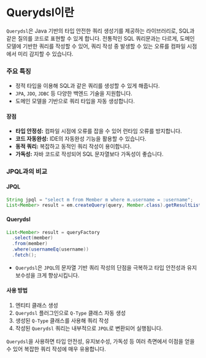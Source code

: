 # Querydsl이란

`Querydsl`은 Java 기반의 타입 안전한 쿼리 생성기를 제공하는 라이브러리로, SQL과 같은 질의를 코드로 표현할 수 있게 합니다.
전통적인 SQL 쿼리문과는 다르게, 도메인 모델에 기반한 쿼리를 작성할 수 있어, 쿼리 작성 중 발생할 수 있는 오류를 컴파일 시점에서 미리 감지할 수 있습니다.

### 주요 특징

- 정적 타입을 이용해 SQL과 같은 쿼리를 생성할 수 있게 해줍니다.
- `JPA`, `JDO`, `JDBC` 등 다양한 백엔드 기술을 지원합니다.
- 도메인 모델을 기반으로 쿼리 타입을 자동 생성합니다.

#### 장점

- **타입 안정성:** 컴파일 시점에 오류를 잡을 수 있어 런타임 오류를 방지합니다.
- **코드 자동완성:** IDE의 자동완성 기능을 활용할 수 있습니다.
- **동적 쿼리:** 복잡하고 동적인 쿼리 작성이 용이합니다.
- **가독성:** 자바 코드로 작성되어 SQL 문자열보다 가독성이 좋습니다.

### JPQL과의 비교

#### JPQL

```java
String jpql = "select m from Member m where m.username = :username";
List<Member> result = em.createQuery(query, Member.class).getResultList();
```

#### Querydsl

```java
List<Member> result = queryFactory
  .select(member)
  .from(member)
  .where(usernameEq(username))
  .fetch();
```

- `Querydsl`은 `JPQL`의 문자열 기반 쿼리 작성의 단점을 극복하고 타입 안전성과 유지보수성을 크게 향상시킵니다.

#### 사용 방법

1. 엔티티 클래스 생성
2. `Querydsl` 플러그인으로 `Q-Type` 클래스 자동 생성
3. 생성된 `Q-Type` 클래스를 사용해 쿼리 작성
4. 작성된 `Querydsl` 쿼리는 내부적으로 `JPQL`로 변환되어 실행됩니다.

`Querydsl`을 사용하면 타입 안전성, 유지보수성, 가독성 등 여러 측면에서 이점을 얻을 수 있어 복잡한 쿼리 작성에 매우 유용합니다.
